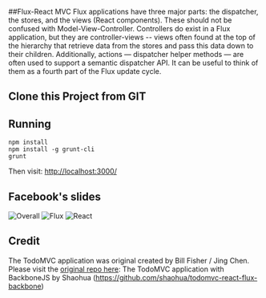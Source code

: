 ##Flux-React MVC
Flux applications have three major parts: the dispatcher, the stores, and the views (React components). These should not be confused with Model-View-Controller. Controllers do exist in a Flux application, but they are controller-views -- views often found at the top of the hierarchy that retrieve data from the stores and pass this data down to their children. Additionally, actions — dispatcher helper methods — are often used to support a semantic dispatcher API. It can be useful to think of them as a fourth part of the Flux update cycle.



## Clone this Project from GIT
## Running
    npm install
    npm install -g grunt-cli
    grunt

Then visit: [http://localhost:3000/](http://localhost:3000/)


## Facebook's slides
![Overall](http://getshao.files.wordpress.com/2014/05/screen-shot-2014-05-13-at-11-10-37-pm.png?w=696&h=362)
![Flux](http://i.imgur.com/DeR0tIZ.png?2)
![React](http://getshao.files.wordpress.com/2014/05/screen-shot-2014-05-13-at-11-09-26-pm.png?w=696&h=358)

## Credit

The TodoMVC application was original created by Bill Fisher /  Jing Chen. Please visit the [original repo here](https://github.com/facebook/react/tree/master/examples/todomvc-flux):
The TodoMVC application with BackboneJS by Shaohua (https://github.com/shaohua/todomvc-react-flux-backbone)